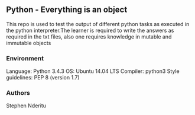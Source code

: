 ## Python - Everything is an object
This repo is used to test the output of different python tasks as executed in the python interpreter.The learner is required to write the answers as required in the txt files, also one requires knowledge in mutable and immutable objects

### Environment
Language: Python 3.4.3
OS: Ubuntu 14.04 LTS
Compiler: python3
Style guidelines: PEP 8 (version 1.7) 

### Authors
Stephen Nderitu 
